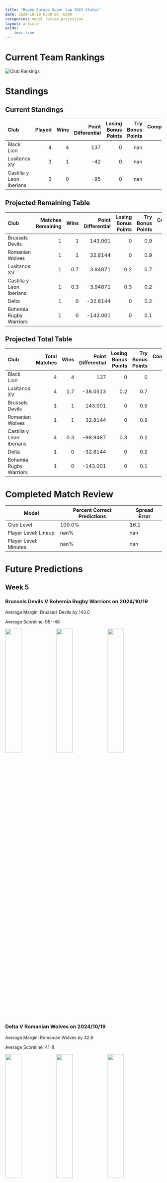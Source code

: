 ```yaml
---  
title: "Rugby Europe Super Cup 2024 Status"  
date: 2024-10-18 6:00:00 -0500  
categories: model review projection  
layout: article  
aside:  
    toc: true  
---
```

# Current Team Rankings


![Club Rankings](plots/rankings_Rugby-Europe-Super-Cup-2024.png)
# Standings

## Current Standings


| Club                     |   Played |   Wins |   Point Differential |   Losing Bonus Points |   Try Bonus Points |   Competition Points |
|:-------------------------|---------:|-------:|---------------------:|----------------------:|-------------------:|---------------------:|
| Black Lion               |        4 |      4 |                  137 |                     0 |                nan |                   16 |
| Lusitanos XV             |        3 |      1 |                  -42 |                     0 |                nan |                    4 |
| Castilla y Leon Iberians |        3 |      0 |                  -95 |                     0 |                nan |                    0 |



## Projected Remaining Table


| Club                     |   Matches Remaining |   Wins |   Point Differential |   Losing Bonus Points |   Try Bonus Points |   Competition Points |
|:-------------------------|--------------------:|-------:|---------------------:|----------------------:|-------------------:|---------------------:|
| Brussels Devils          |                   1 |    1   |            143.001   |                   0   |                0.9 |                  4.9 |
| Romanian Wolves          |                   1 |    1   |             32.8144  |                   0   |                0.9 |                  4.9 |
| Lusitanos XV             |                   1 |    0.7 |              3.94871 |                   0.2 |                0.7 |                  3.6 |
| Castilla y Leon Iberians |                   1 |    0.3 |             -3.94871 |                   0.3 |                0.2 |                  1.9 |
| Delta                    |                   1 |    0   |            -32.8144  |                   0   |                0.2 |                  0.2 |
| Bohemia Rugby Warriors   |                   1 |    0   |           -143.001   |                   0   |                0.1 |                  0.1 |



## Projected Total Table


| Club                     |   Total Matches |   Wins |   Point Differential |   Losing Bonus Points |   Try Bonus Points |   Competition Points |
|:-------------------------|----------------:|-------:|---------------------:|----------------------:|-------------------:|---------------------:|
| Black Lion               |               4 |    4   |             137      |                   0   |                0   |                 16   |
| Lusitanos XV             |               4 |    1.7 |             -38.0513 |                   0.2 |                0.7 |                  7.6 |
| Brussels Devils          |               1 |    1   |             143.001  |                   0   |                0.9 |                  4.9 |
| Romanian Wolves          |               1 |    1   |              32.8144 |                   0   |                0.9 |                  4.9 |
| Castilla y Leon Iberians |               4 |    0.3 |             -98.9487 |                   0.3 |                0.2 |                  1.9 |
| Delta                    |               1 |    0   |             -32.8144 |                   0   |                0.2 |                  0.2 |
| Bohemia Rugby Warriors   |               1 |    0   |            -143.001  |                   0   |                0.1 |                  0.1 |



# Completed Match Review


| Model | Percent Correct Predictions | Spread Error |
| ------ | ------ | ------ |
| Club Level | 100.0% | 16.1 |
| Player Level: Lineup | nan% | nan |
| Player Level: Minutes | nan% | nan |


# Future Predictions

## Week 5

### Brussels Devils V Bohemia Rugby Warriors on 2024/10/19


Average Margin: Brussels Devils by 143.0

Average Scoreline: 95--48

<p float="left">
<img src="plots/performances_2024-10-19-BrusselsDevils_V_BohemiaRugbyWarriors.png" width="32%" />
<img src="plots/resultbar_2024-10-19-BrusselsDevils_V_BohemiaRugbyWarriors.png" width="32%" />
<img src="plots/spreads_2024-10-19-BrusselsDevils_V_BohemiaRugbyWarriors.png" width="32%" />
</p>

### Delta V Romanian Wolves on 2024/10/19


Average Margin: Romanian Wolves by 32.8

Average Scoreline: 41-8

<p float="left">
<img src="plots/performances_2024-10-19-Delta_V_RomanianWolves.png" width="32%" />
<img src="plots/resultbar_2024-10-19-Delta_V_RomanianWolves.png" width="32%" />
<img src="plots/spreads_2024-10-19-Delta_V_RomanianWolves.png" width="32%" />
</p>

### Castilla y Leon Iberians V Lusitanos XV on 2024/10/20


Average Margin: Lusitanos XV by 3.9

Average Scoreline: 27-23

<p float="left">
<img src="plots/performances_2024-10-20-CastillayLeonIberians_V_LusitanosXV.png" width="32%" />
<img src="plots/resultbar_2024-10-20-CastillayLeonIberians_V_LusitanosXV.png" width="32%" />
<img src="plots/spreads_2024-10-20-CastillayLeonIberians_V_LusitanosXV.png" width="32%" />
</p>
